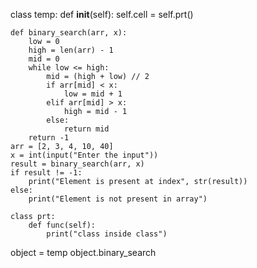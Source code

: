 class temp:
    def __init__(self):
        self.cell = self.prt()

    def binary_search(arr, x):
        low = 0
        high = len(arr) - 1
        mid = 0
        while low <= high:
            mid = (high + low) // 2
            if arr[mid] < x:
                low = mid + 1
            elif arr[mid] > x:
                high = mid - 1
            else:
                return mid
        return -1
    arr = [2, 3, 4, 10, 40]
    x = int(input("Enter the input"))
    result = binary_search(arr, x)
    if result != -1:
        print("Element is present at index", str(result))
    else:
        print("Element is not present in array")

    class prt:
        def func(self):
            print("class inside class")
object = temp
object.binary_search
